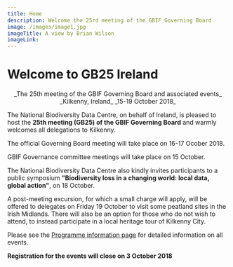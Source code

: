 ```yaml
---
title: Home
description: Welcome the 25rd meeting of the GBIF Governing Board 
image: /images/image1.jpg
imageTitle: A view by Brian Wilson
imageLink: 
---
```


# Welcome to GB25 Ireland 

<p align="center">_The 25th meeting of the GBIF Governing Board and associated events_
_Kilkenny, Ireland_
_15-19 October 2018_</p>

The National Biodiversity Data Centre, on behalf of Ireland, is pleased to host the **25th meeting (GB25) of the GBIF Governing Board** and warmly welcomes all delegations to Kilkenny. 

The official Governing Board meeting will take place on 16-17 Ocober 2018. 

GBIF Governance committee meetings will take place on 15 October. 

The National Biodiversity Data Centre also kindly invites participants to a public symposium **"Biodiversity loss in a changing world: local data, global action"**, on 18 October. 

A post-meeting excursion, for which a small charge will apply, will be offered to delegates on Friday 19 October to visit some peatland sites in the Irish Midlands. There will also be an option for those who do not wish to attend, to instead participate in a local heritage tour of Kilkenny City. 

Please see the [Programme information page](../programme/) for detailed information on all events. 

**Registration for the events will close on 3 October 2018**

